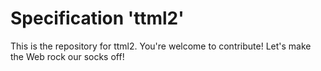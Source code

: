 
# Specification 'ttml2'

This is the repository for ttml2. You're welcome to contribute! Let's make the Web rock our socks
off!
